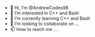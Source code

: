 - 👋 Hi, I’m @AndrewCodes98
- 👀 I’m interested in C++ and Bash
- 🌱 I’m currently learning C++ and Bash
- 💞️ I’m looking to collaborate on ...
- 📫 How to reach me ...

<!---
AndrewCodes98/AndrewCodes98 is a ✨ special ✨ repository because its `README.md` (this file) appears on your GitHub profile.
You can click the Preview link to take a look at your changes.
--->
